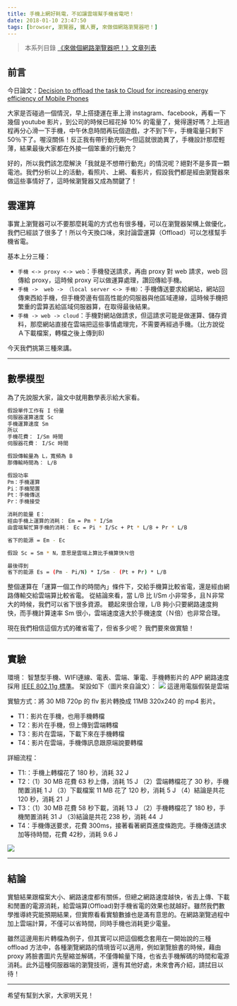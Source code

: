 ```yaml
---
title: 手機上網好耗電，不如讓雲端幫手機省電吧！
date: 2018-01-10 23:47:50
tags: [browser, 瀏覽器, 鐵人賽, 來做個網路瀏覽器吧！]
---
```

> 本系列目錄 [《來做個網路瀏覽器吧！》文章列表](/post/2018/02/browser/browser_series_33/)

## 前言
今日論文：[Decision to offload the task to Cloud for increasing energy efficiency 
of Mobile Phones](https://irjet.net/archives/V4/i1/IRJET-V4I1133.pdf)

大家是否碰過一個情況，早上搭捷運在車上滑 instagram、facebook，再看一下幾個 youtube 影片，到公司的時候已經花掉 10% 的電量了，覺得還好嗎？上班過程再分心滑一下手機，中午休息時間再玩個遊戲，才不到下午，手機電量只剩下 50％下了。喔沒關係！反正我有帶行動充啊～但這就很詭異了，手機設計那麼輕薄，結果最後大家都在外接一個笨重的行動充？

好的，所以我們該怎麼解決「我就是不想帶行動充」的情況呢？絕對不是多買一顆電池。我們分析以上的活動，看照片、上網、看影片，假設我們都是經由瀏覽器來做這些事情好了，這時候瀏覽器又成為關鍵了！

## 雲運算
事實上瀏覽器可以不要那麼耗電的方式也有很多種，可以在瀏覽器架構上做優化，我們已經談了很多了！所以今天換口味，來討論雲運算（Offload）可以怎樣幫手機省電。

基本上分三種：
- `手機 <-> proxy <-> web`：手機發送請求，再由 proxy 對 web 請求，web 回傳給 proxy，這時候 proxy 可以做運算處理，讚回傳給手機。
- `手機 ->  web -> （local server <-> 手機）`：手機傳送要求給網站，網站回傳東西給手機，但手機旁邊有個高性能的伺服器與他區域連線，這時候手機把繁重的雲算丟給區域伺服器算，在取得最後結果。
- `手機 -> web -> cloud`：手機對網站做請求，但這請求可能是做運算、儲存資料，那麼網站直接在雲端把這些事情處理完，不需要再經過手機。（比方說從Ａ下載檔案，轉檔之後上傳到B)

今天我們挑第三種來講。

---
## 數學模型
為了先說服大家，論文中就用數學表示給大家看。
```sh
假設單件工作有 I 份量
伺服器運算速度 Sc
手機運算速度 Sm
所以
手機花費： I/Sm 時間
伺服器花費： I/Sc 時間

假設傳輸量為 L，寬頻為 B
那傳輸時間為： L/B

假設功率
Pm：手機運算
Pi：手機閒置
Pt：手機傳送
Pr：手機接受

消耗的能量 E：
經由手機上運算的消耗： Em = Pm * I/Sm
由雲端幫忙算手機的消耗： Ec = Pi * I/Sc + Pt * L/B + Pr * L/B

省下的能源 = Em - Ec

假設 Sc = Sm * N，意思是雲端上算比手機算快Ｎ倍

最後得到
省下的能源 Es = (Pm - Pi/N) * I/Sm - (Pt + Pr) * L/B
```
整個運算在「運算一個工作的時間內」條件下，交給手機算比較省電，還是經由網路傳輸交給雲端算比較省電。
從結論來看，當 L/B 比 I/Sm 小非常多，且Ｎ非常大的時候，我們可以省下很多資源。
聽起來很合理，L/B 夠小只要網路速度夠快，而手機計算速率 Sm 很小，雲端速度遠大於手機速度（Ｎ倍）也非常合理。

現在我們相信這個方式的確省電了，但省多少呢？
我們要來做實驗！

---
## 實驗
環境： 智慧型手機、WIFI連線、電表、雲端、筆電、手機轉影片的 APP
網路速度採用 [IEEE 802.11g 標準](https://zh.wikipedia.org/wiki/IEEE_802.11g-2003)。
架設如下（圖片來自論文）：
![](https://user-images.githubusercontent.com/18013815/34781610-3f83a33a-f661-11e7-9100-9228ef37fc38.png)
這邊用電腦假裝是雲端

實驗方式：將 30 MB 720p 的 flv 影片轉換成 11MB 320x240 的 mp4 影片。
- T1：影片在手機，也用手機轉檔
- T2：影片在手機，但上傳到雲端轉檔
- T3：影片在雲端，下載下來在手機轉檔
- T4：影片在雲端，手機傳訊息跟原端說要轉檔

詳細流程：
- T1:：手機上轉檔花了 180 秒，消耗 32 J
- T2：（1）30 MB 花費 63 秒上傳，消耗 15 J （2）雲端轉檔花了 30 秒，手機閒置消耗 1 J （3）下載檔案 11 MB 花了 120 秒，消耗 5 J （4）結論是共花 120 秒，消耗 21 Ｊ
- T3：（1）30 MB 花費 58 秒下載，消耗 13 J （2）手機轉檔花了 180 秒，手機閒置消耗 31 J （3)結論是共花 238 秒，消耗 44 Ｊ
- T4：手機傳送要求，花費 300ms，接著看著網頁進度條跑完。手機傳送請求加等待時間，花費 42秒，消耗 9.6 J

![](https://user-images.githubusercontent.com/18013815/34782644-5a4a1ffc-f664-11e7-9dbb-4187838daf15.png)

---
## 結論
實驗結果跟檔案大小、網路速度都有關係，但總之網路速度越快，省去上傳、下載和閒置的電源消耗，給雲端算(Offload)對手機省電的效果也就越好。雖然我們數學推導終究能預期結果，但實際看看實驗數據也是滿有意思的。在網路瀏覽過程中加上雲端計算，不僅可以省時間，同時手機也消耗更少電量。

雖然這邊用影片轉檔為例子，但其實可以把這個概念套用在一開始說的三種 offload 方法中，各種瀏覽網路的情境皆可以適用，例如瀏覽臉書的時候，藉由 proxy 將臉書圖片先壓縮並解碼，不僅傳輸量下降，也省去手機解碼的時間和電源消耗。此外這種伺服器端的瀏覽技術，還有其他好處，未來會再介紹，請拭目以待！

---
希望有幫到大家，大家明天見！

